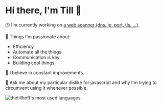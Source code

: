 # Hi there, I'm Till 👋

🕒 I’m currently working on [a web scanner (dns, ip, port, tls, ...)](https://github.com/thetillhoff/webscan).

💜 Things I'm passionate about:
- Efficiency
- Automate all the things
- Communication is key
- Building cool things

🌱 I believe in constant improvements.

💬 Ask me about my particular dislike for javascript and why I'm trying to circumvent using it whenever possible.

<img align="center" src="https://github-readme-stats.vercel.app/api/top-langs/?username=thetillhoff&layout=compact&theme=material-palenight&exclude_repo=juhoff-bueroservice.de,rahoff.enforge.de" alt="thetillhoff's most used languages" />
